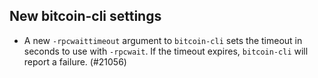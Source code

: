 New bitcoin-cli settings
------------------------

- A new `-rpcwaittimeout` argument to `bitcoin-cli` sets the timeout
  in seconds to use with `-rpcwait`. If the timeout expires,
  `bitcoin-cli` will report a failure. (#21056)
